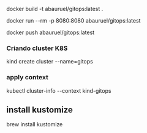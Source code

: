 docker build -t abauruel/gitops:latest .

docker run --rm -p 8080:8080 abauruel/gitops:latest 

docker push abauruel/gitops:latest

### Criando cluster K8S 
kind create cluster --name=gitops   
### apply context
kubectl cluster-info --context kind-gitops

## install kustomize
brew install kustomize